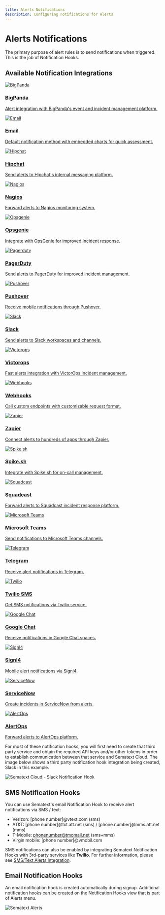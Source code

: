 ```yaml
---
title: Alerts Notifications
description: Configuring notifications for Alerts
---
```


# Alerts Notifications

The primary purpose of alert rules is to send notifications when triggered. This is the job of Notification Hooks.

## Available Notification Integrations

<div class="notification-grid">
  <a href="/docs/integration/alerts-bigpanda-integration/" class="notification-card">
    <img src="../../images/alerts/notifications/bigpanda.svg" alt="BigPanda">
    <div class="notification-content">
      <h3>BigPanda</h3>
      <p>Alert integration with BigPanda's event and incident management platform.</p>
    </div>
  </a>

  <a href="/docs/integration/alerts-email-integration/" class="notification-card">
    <img src="../../images/alerts/notifications/mail.svg" alt="Email">
    <div class="notification-content">
      <h3>Email</h3>
      <p>Default notification method with embedded charts for quick assessment.</p>
    </div>
  </a>

  <a href="/docs/integration/alerts-hipchat-integration/" class="notification-card">
    <img src="../../images/alerts/notifications/hipchat.svg" alt="Hipchat">
    <div class="notification-content">
      <h3>Hipchat</h3>
      <p>Send alerts to Hipchat's internal messaging platform.</p>
    </div>
  </a>

  <a href="/docs/integration/alerts-nagios-integration/" class="notification-card">
    <img src="../../images/alerts/notifications/nagios.jpg" alt="Nagios">
    <div class="notification-content">
      <h3>Nagios</h3>
      <p>Forward alerts to Nagios monitoring system.</p>
    </div>
  </a>

  <a href="/docs/integration/alerts-opsgenie-integration/" class="notification-card">
    <img src="../../images/alerts/notifications/opsgenie.svg" alt="Opsgenie">
    <div class="notification-content">
      <h3>Opsgenie</h3>
      <p>Integrate with OpsGenie for improved incident response.</p>
    </div>
  </a>

  <a href="/docs/integration/alerts-pagerduty-integration/" class="notification-card">
    <img src="../../images/alerts/notifications/pagerduty.svg" alt="Pagerduty">
    <div class="notification-content">
      <h3>PagerDuty</h3>
      <p>Send alerts to PagerDuty for improved incident management.</p>
    </div>
  </a>

  <a href="/docs/integration/alerts-pushover-integration/" class="notification-card">
    <img src="../../images/alerts/notifications/pushover.svg" alt="Pushover">
    <div class="notification-content">
      <h3>Pushover</h3>
      <p>Receive mobile notifications through Pushover.</p>
    </div>
  </a>

  <a href="/docs/integration/alerts-slack-integration/" class="notification-card">
    <img src="../../images/alerts/notifications/slack.svg" alt="Slack">
    <div class="notification-content">
      <h3>Slack</h3>
      <p>Send alerts to Slack workspaces and channels.</p>
    </div>
  </a>

  <a href="/docs/integration/alerts-victorops-integration/" class="notification-card">
    <img src="../../images/alerts/notifications/victorops.svg" alt="Victorops">
    <div class="notification-content">
      <h3>Victorops</h3>
      <p>Fast alerts integration with VictorOps incident management.</p>
    </div>
  </a>

  <a href="/docs/integration/alerts-webhooks-integration/" class="notification-card">
    <img src="../../images/alerts/notifications/webhooks.svg" alt="Webhooks">
    <div class="notification-content">
      <h3>Webhooks</h3>
      <p>Call custom endpoints with customizable request format.</p>
    </div>
  </a>

  <a href="/docs/integration/alerts-zapier-integration/" class="notification-card">
    <img src="../../images/alerts/notifications/zapier.svg" alt="Zapier">
    <div class="notification-content">
      <h3>Zapier</h3>
      <p>Connect alerts to hundreds of apps through Zapier.</p>
    </div>
  </a>

  <a href="/docs/integration/alerts-spikesh-integration/" class="notification-card">
    <img src="../../images/alerts/notifications/spike.svg" alt="Spike.sh">
    <div class="notification-content">
      <h3>Spike.sh</h3>
      <p>Integrate with Spike.sh for on-call management.</p>
    </div>
  </a>

  <a href="/docs/integration/alerts-squadcast-integration/" class="notification-card">
    <img src="../../images/alerts/notifications/squadcast.svg" alt="Squadcast">
    <div class="notification-content">
      <h3>Squadcast</h3>
      <p>Forward alerts to Squadcast incident response platform.</p>
    </div>
  </a>

  <a href="/docs/integration/alerts-microsoft-teams-integration/" class="notification-card">
    <img src="../../images/alerts/notifications/teams.svg" alt="Microsoft Teams">
    <div class="notification-content">
      <h3>Microsoft Teams</h3>
      <p>Send notifications to Microsoft Teams channels.</p>
    </div>
  </a>

  <a href="/docs/integration/alerts-telegram-integration/" class="notification-card">
    <img src="../../images/alerts/notifications/telegram.svg" alt="Telegram">
    <div class="notification-content">
      <h3>Telegram</h3>
      <p>Receive alert notifications in Telegram.</p>
    </div>
  </a>

  <a href="/docs/integration/alerts-twilio-integration/" class="notification-card">
    <img src="../../images/alerts/notifications/twilio.svg" alt="Twilio">
    <div class="notification-content">
      <h3>Twilio SMS</h3>
      <p>Get SMS notifications via Twilio service.</p>
    </div>
  </a>

  <a href="/docs/integration/alerts-googlechat-integration/" class="notification-card">
    <img src="../../images/alerts/notifications/googlechat.svg" alt="Google Chat">
    <div class="notification-content">
      <h3>Google Chat</h3>
      <p>Receive notifications in Google Chat spaces.</p>
    </div>
  </a>

  <a href="/docs/integration/alerts-signl4-integration/" class="notification-card">
    <img src="../../images/alerts/notifications/signl4.svg" alt="Signl4">
    <div class="notification-content">
      <h3>Signl4</h3>
      <p>Mobile alert notifications via Signl4.</p>
    </div>
  </a>

  <a href="/docs/integration/alerts-servicenow-integration/" class="notification-card">
    <img src="../../images/alerts/notifications/servicenow.svg" alt="ServiceNow">
    <div class="notification-content">
      <h3>ServiceNow</h3>
      <p>Create incidents in ServiceNow from alerts.</p>
    </div>
  </a>

  <a href="/docs/integration/alerts-alertops-integration/" class="notification-card">
    <img src="../../images/alerts/notifications/alertops.svg" alt="AlertOps">
    <div class="notification-content">
      <h3>AlertOps</h3>
      <p>Forward alerts to AlertOps platform.</p>
    </div>
  </a>
</div>

For most of these notification hooks, you will first need to create that third party service and obtain the required API keys and/or other tokens in order to establish communication between that service and Sematext Cloud. The image below shows a third party notification hook integration being created, Slack in this example.

![Sematext Cloud - Slack Notification Hook](/docs/images/guide/integrations/slack-notification-hook.png)

## SMS Notification Hooks

You can use Sematext's email Notification Hook to receive alert notifications via SMS / text:

- Verizon: [phone number]@vtext.com (sms)
- AT&T: [phone number]@txt.att.net (sms) / [phone number]@mms.att.net (mms) 
- T-Mobile: phonenumber@tmomail.net (sms+mms) 
- Virgin mobile: [phone number]@vmobil.com 

SMS notifications can also be enabled by integrating Sematext Notification Hooks with 3rd-party services like **Twilio**. For further information, please see [SMS/Text Alerts Integration](/docs/integration/alerts-sms-integration).

## Email Notification Hooks

An email notification hook is created automatically during signup. Additional notification hooks can be created on the Notification Hooks view that is part of Alerts menu.

![Sematext Alerts](../images/alerts/image_10.png "Sematext Alerts")
